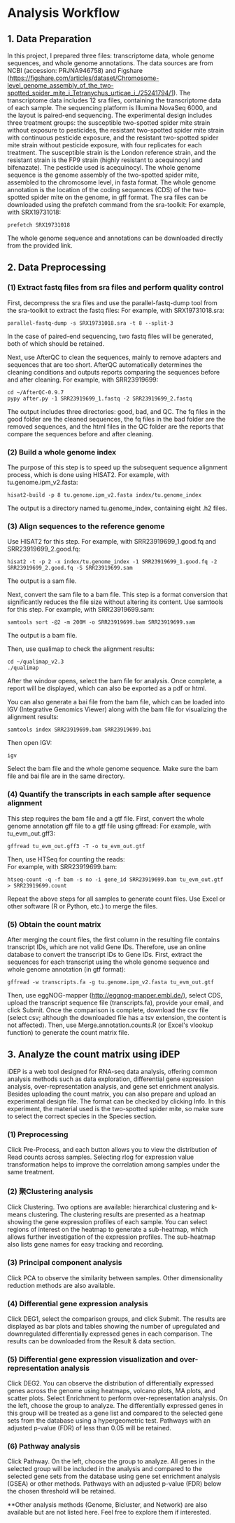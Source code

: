 # Analysis Workflow 
## 1. Data Preparation
In this project, I prepared three files: transcriptome data, whole genome sequences, and whole genome annotations. The data sources are from NCBI (accession: PRJNA946758) and Figshare (https://figshare.com/articles/dataset/Chromosome-level_genome_assembly_of_the_two-spotted_spider_mite_i_Tetranychus_urticae_i_/25241794/1). The transcriptome data includes 12 sra files, containing the transcriptome data of each sample. The sequencing platform is Illumina NovaSeq 6000, and the layout is paired-end sequencing. The experimental design includes three treatment groups: the susceptible two-spotted spider mite strain without exposure to pesticides, the resistant two-spotted spider mite strain with continuous pesticide exposure, and the resistant two-spotted spider mite strain without pesticide exposure, with four replicates for each treatment. The susceptible strain is the London reference strain, and the resistant strain is the FP9 strain (highly resistant to acequinocyl and bifenazate). The pesticide used is acequinocyl. The whole genome sequence is the genome assembly of the two-spotted spider mite, assembled to the chromosome level, in fasta format. The whole genome annotation is the location of the coding sequences (CDS) of the two-spotted spider mite on the genome, in gff format. The sra files can be downloaded using the prefetch command from the sra-toolkit: For example, with SRX19731018: 
```
prefetch SRX19731018
```
The whole genome sequence and annotations can be downloaded directly from the provided link.

## 2. Data Preprocessing
### (1) Extract fastq files from sra files and perform quality control
First, decompress the sra files and use the parallel-fastq-dump tool from the sra-toolkit to extract the fastq files:
For example, with SRX19731018.sra:
```
parallel-fastq-dump -s SRX19731018.sra -t 8 --split-3
```
In the case of paired-end sequencing, two fastq files will be generated, both of which should be retained.

Next, use AfterQC to clean the sequences, mainly to remove adapters and sequences that are too short. AfterQC automatically determines the cleaning conditions and outputs reports comparing the sequences before and after cleaning.
For example, with SRR23919699:
```
cd ~/AfterQC-0.9.7
pypy after.py -1 SRR23919699_1.fastq -2 SRR23919699_2.fastq
```
The output includes three directories: good, bad, and QC. The fq files in the good folder are the cleaned sequences, the fq files in the bad folder are the removed sequences, and the html files in the QC folder are the reports that compare the sequences before and after cleaning.

### (2) Build a whole genome index
The purpose of this step is to speed up the subsequent sequence alignment process, which is done using HISAT2.
For example, with tu.genome.ipm_v2.fasta:
```
hisat2-build -p 8 tu.genome.ipm_v2.fasta index/tu.genome_index
```
The output is a directory named tu.genome_index, containing eight .h2 files.

### (3) Align sequences to the reference genome
Use HISAT2 for this step.
For example, with SRR23919699_1.good.fq and SRR23919699_2.good.fq:
```
hisat2 -t -p 2 -x index/tu.genome_index -1 SRR23919699_1.good.fq -2 SRR23919699_2.good.fq -S SRR23919699.sam
```
The output is a sam file.

Next, convert the sam file to a bam file. This step is a format conversion that significantly reduces the file size without altering its content.
Use samtools for this step.
For example, with SRR23919699.sam:
```
samtools sort -@2 -m 200M -o SRR23919699.bam SRR23919699.sam
```
The output is a bam file.

Then, use qualimap to check the alignment results: 
```
cd ~/qualimap_v2.3
./qualimap
```
After the window opens, select the bam file for analysis. Once complete, a report will be displayed, which can also be exported as a pdf or html.

You can also generate a bai file from the bam file, which can be loaded into IGV (Integrative Genomics Viewer) along with the bam file for visualizing the alignment results: 
```
samtools index SRR23919699.bam SRR23919699.bai
```
Then open IGV:
```
igv
```
Select the bam file and the whole genome sequence. Make sure the bam file and bai file are in the same directory.

### (4) Quantify the transcripts in each sample after sequence alignment
This step requires the bam file and a gtf file. First, convert the whole genome annotation gff file to a gtf file using gffread:
For example, with tu_evm_out.gff3:
```
gffread tu_evm_out.gff3 -T -o tu_evm_out.gtf
```
Then, use HTSeq for counting the reads:  
For example, with SRR23919699.bam:  
```
htseq-count -q -f bam -s no -i gene_id SRR23919699.bam tu_evm_out.gtf > SRR23919699.count
```
Repeat the above steps for all samples to generate count files. Use Excel or other software (R or Python, etc.) to merge the files.

### (5) Obtain the count matrix
After merging the count files, the first column in the resulting file contains transcript IDs, which are not valid Gene IDs. Therefore, use an online database to convert the transcript IDs to Gene IDs. First, extract the sequences for each transcript using the whole genome sequence and whole genome annotation (in gtf format):
```
gffread -w transcripts.fa -g tu.genome.ipm_v2.fasta tu_evm_out.gtf
```
Then, use eggNOG-mapper (http://eggnog-mapper.embl.de/), select CDS, upload the transcript sequence file (transcripts.fa), provide your email, and click Submit. Once the comparison is complete, download the csv file (select csv; although the downloaded file has a tsv extension, the content is not affected). Then, use Merge.annotation.counts.R (or Excel's vlookup function) to generate the count matrix file.

## 3. Analyze the count matrix using iDEP
iDEP is a web tool designed for RNA-seq data analysis, offering common analysis methods such as data exploration, differential gene expression analysis, over-representation analysis, and gene set enrichment analysis. Besides uploading the count matrix, you can also prepare and upload an experimental design file. The format can be checked by clicking Info. In this experiment, the material used is the two-spotted spider mite, so make sure to select the correct species in the Species section. 
### (1) Preprocessing
Click Pre-Process, and each button allows you to view the distribution of Read counts across samples. Selecting rlog for expression value transformation helps to improve the correlation among samples under the same treatment. 
### (2) 聚Clustering analysis
Click Clustering. Two options are available: hierarchical clustering and k-means clustering. The clustering results are presented as a heatmap showing the gene expression profiles of each sample. You can select regions of interest on the heatmap to generate a sub-heatmap, which allows further investigation of the expression profiles. The sub-heatmap also lists gene names for easy tracking and recording.
### (3) Principal component analysis
Click PCA to observe the similarity between samples. Other dimensionality reduction methods are also available.  
### (4) Differential gene expression analysis
Click DEG1, select the comparison groups, and click Submit. The results are displayed as bar plots and tables showing the number of upregulated and downregulated differentially expressed genes in each comparison. The results can be downloaded from the Result & data section. 
### (5) Differential gene expression visualization and over-representation analysis
Click DEG2. You can observe the distribution of differentially expressed genes across the genome using heatmaps, volcano plots, MA plots, and scatter plots. Select Enrichment to perform over-representation analysis. On the left, choose the group to analyze. The differentially expressed genes in this group will be treated as a gene list and compared to the selected gene sets from the database using a hypergeometric test. Pathways with an adjusted p-value (FDR) of less than 0.05 will be retained. 
### (6) Pathway analysis
Click Pathway. On the left, choose the group to analyze. All genes in the selected group will be included in the analysis and compared to the selected gene sets from the database using gene set enrichment analysis (GSEA) or other methods. Pathways with an adjusted p-value (FDR) below the chosen threshold will be retained. 

**Other analysis methods (Genome, Bicluster, and Network) are also available but are not listed here. Feel free to explore them if interested. 